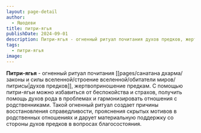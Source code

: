 ```yaml
---
layout: page-detail
author:
  - Яшодеви
title: питри-ягья
publishDate: 2024-09-01
description: Питри-ягья - огненный ритуал почитания духов предков, жертвоприношение предкам. С помощью питри-ягьи можно избавиться от беспокойства и страхов, получить помощь духов рода в проблемах и гармонизировать отношения с родственниками.
tags:
  - питри-ягья
image:
---
```

**Питри-ягья** - огненный ритуал почитания [[pages/санатана дхарма/законы и силы вселенной/строение вселенной/обитатели миров/питрисы|духов предков]], жертвоприношение предкам. С помощью питри-ягьи можно избавиться от беспокойства и страхов, получить помощь духов рода в проблемах и гармонизировать отношения с родственниками. Такой огненный ритуал создает причины восстановления справедливости, прояснения скрытых мотивов в родственных отношениях и дарует материальную поддержку со стороны духов предков в вопросах благосостояния.

